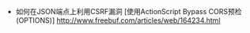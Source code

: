 - 如何在JSON端点上利用CSRF漏洞 [使用ActionScript Bypass CORS预检(OPTIONS)] http://www.freebuf.com/articles/web/164234.html



